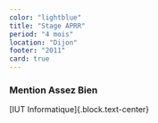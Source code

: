 ```yaml
---
color: "lightblue"
title: "Stage APRR"
period: "4 mois"
location: "Dijon"
footer: "2011"
card: true
---
```


### Mention Assez Bien

[IUT Informatique]{.block.text-center}

